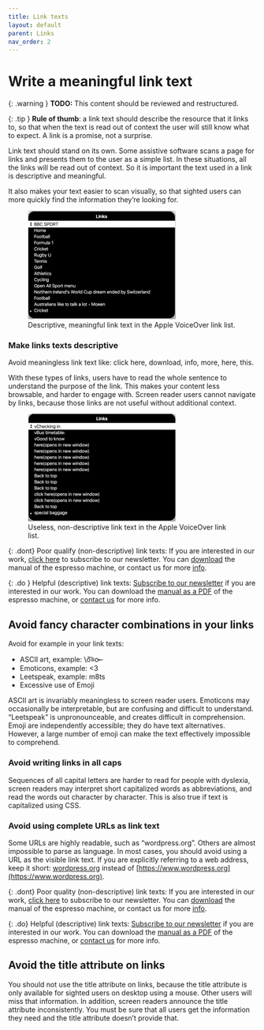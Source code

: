 ```yaml
---
title: Link texts
layout: default
parent: Links
nav_order: 2
---
```


# Write a meaningful link text

{: .warning }
**TODO:**
This content should be reviewed and restructured.

{: .tip }
**Rule of thumb**: a link text should describe the resource that it links to, so that when the text is read out of context the user will still know what to expect. A link is a promise, not a surprise.

Link text should stand on its own. Some assistive software scans a page for links and presents them to the user as a simple list. In these situations, all the links will be read out of context. So it is important the text used in a link is descriptive and meaningful.

It also makes your text easier to scan visually, so that sighted users can more quickly find the information they’re looking for.

<figure>
<img src="/assets/images/vo-rotor-links.png" alt="">
<figcaption>Descriptive, meaningful link text in the Apple VoiceOver link list.</figcaption>
</figure>

### Make links texts descriptive

Avoid meaningless link text like: click here, download, info, more, here, this.

With these types of links, users have to read the whole sentence to understand the purpose of the link. This makes your content less browsable, and harder to engage with. Screen reader users cannot navigate by links, because those links are not useful without additional context.

<figure>
<img src="/assets/images/incorrect-links.png" alt="">
<figcaption>Useless, non-descriptive link text in the Apple VoiceOver link list.</figcaption>
</figure>

{: .dont}
Poor qualify (non-descriptive) link texts:
If you are interested in our work, [click here](#dummy-link) to subscribe to our newsletter. You can [download](#dummy-link) the manual of the espresso machine, or contact us for more [info](#dummy-link).

{: .do }
Helpful (descriptive) link texts:
[Subscribe to our newsletter](#dummy-link) if you are interested in our work. You can download the [manual as a PDF]((#dummy-link) ) of the espresso machine, or [contact us](#dummy-link) for more info.

## Avoid fancy character combinations in your links

Avoid for example in your link texts:

- ASCII art, example: \ō͡≡o˞̶
- Emoticons, example: <3
- Leetspeak, example: m8ts
- Excessive use of Emoji

ASCII art is invariably meaningless to screen reader users. Emoticons may occasionally be interpretable, but are confusing and difficult to understand. “Leetspeak” is unpronounceable, and creates difficult in comprehension. Emoji are independently accessible; they do have text alternatives. However, a large number of emoji can make the text effectively impossible to comprehend.

### Avoid writing links in all caps

Sequences of all capital letters are harder to read for people with dyslexia, screen readers may interpret short capitalized words as abbreviations, and read the words out character by character. This is also true if text is capitalized using CSS.

### Avoid using complete URLs as link text

Some URLs are highly readable, such as “wordpress.org”. Others are almost impossible to parse as language. In most cases, you should avoid using a URL as the visible link text. If you are explicitly referring to a web address, keep it short: [wordpress.org](https://www.wordpress.org) instead of [https://www.wordpress.org](https://www.wordpress.org).

{: .dont}
Poor quality (non-descriptive) link texts:
If you are interested in our work, [click here](#dummy-link) to subscribe to our newsletter. You can [download](#dummy-link) the manual of the espresso machine, or contact us for more [info](#dummy-link).

{: .do}
Helpful (descriptive) link texts:
[Subscribe to our newsletter]((#dummy-link)) if you are interested in our work. You can download the [manual as a PDF]((#dummy-link)) of the espresso machine, or [contact us](#dummy-link) for more info.

## Avoid the title attribute on links

You should not use the title attribute on links, because the title attribute is only available for sighted users on desktop using a mouse. Other users will miss that information. In addition, screen readers announce the title attribute inconsistently. You must be sure that all users get the information they need and the title attribute doesn’t provide that.
